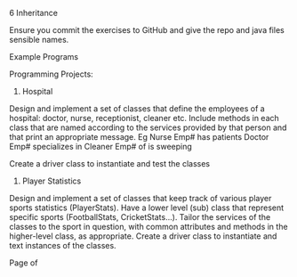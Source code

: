 ﻿6 Inheritance


Ensure you commit the exercises to GitHub and give the repo and java files sensible names.




Example Programs


Programming Projects:
1) Hospital 


Design and implement a set of classes that define the employees of a hospital: doctor, nurse, receptionist, cleaner etc. Include methods in each class that are named according to the services provided by that person and that print an appropriate message. 
Eg Nurse <name> Emp# has <x> patients
Doctor <name> Emp# specializes in <specialism>
Cleaner <name> Emp# of <department> is sweeping


Create a driver class to instantiate and test the classes




1) Player Statistics 


Design and implement a set of classes that keep track of various player sports statistics (PlayerStats). Have a lower level (sub) class that represent specific sports (FootballStats, CricketStats…). Tailor the services of the classes to the sport in question, with common attributes and methods in the higher-level class, as appropriate. Create a driver class to instantiate and text instances of the classes.


Page  of